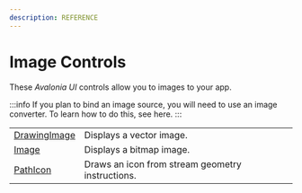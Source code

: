 ```yaml
---
description: REFERENCE
---
```


# Image Controls

These _Avalonia UI_ controls allow you to images to your app.

:::info
If you plan to bind an image source, you will need to use an image converter. To learn how to do this, see here.
:::

|                                                      |                                                  |   |
| ---------------------------------------------------- | ------------------------------------------------ | - |
| [DrawingImage](detailed-reference/drawing-image.md) | Displays a vector image.                         |   |
| [Image](image.md)                                    | Displays a bitmap image.                         |   |
| [PathIcon](detailed-reference/path-icon.md)         | Draws an icon from stream geometry instructions. |   |
